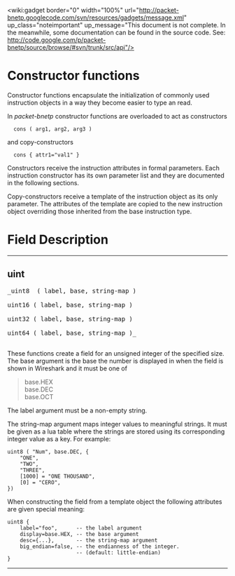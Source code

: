 <wiki:gadget border="0" width="100%" url="http://packet-bnetp.googlecode.com/svn/resources/gadgets/message.xml" up\_class="noteimportant" up\_message="This document is not complete. In the meanwhile, some documentation can be found in the source code. See: http://code.google.com/p/packet-bnetp/source/browse/#svn/trunk/src/api"/>



# Constructor functions #

Constructor functions encapsulate the initialization of commonly used instruction objects in a way they become easier to type an read.

In _packet-bnetp_ constructor functions are overloaded to act as constructors
```
  cons ( arg1, arg2, arg3 )
```
and copy-constructors
```
  cons { attr1="val1" }
```

Constructors receive the instruction attributes in formal parameters. Each instruction constructor has its own parameter list and they are documented in the following sections.

Copy-constructors receive a template of the instruction object as its only parameter. The attributes of the template are copied to the new instruction object overriding those inherited from the base instruction type.

# Field Description #


---


## uint ##

<pre>
_uint8  ( label, base, string-map )<br>
uint16 ( label, base, string-map )<br>
uint32 ( label, base, string-map )<br>
uint64 ( label, base, string-map )_<br>
</pre>

These functions create a field for an unsigned integer of the specified size. The base argument is the base the number is displayed in when the field is shown in Wireshark and it must be one of
> base.HEX <br />
> base.DEC <br />
> base.OCT <br />

The label argument must be a non-empty string.

The string-map argument maps integer values to meaningful strings. It must be given as a lua table where the strings are stored using its corresponding integer value as a key. For example:
```
uint8 ( "Num", base.DEC, {
    "ONE",
    "TWO",
    "THREE",
    [1000] = "ONE THOUSAND",
    [0] = "CERO",
})
```

When constructing the field from a template object the following attributes are given special meaning:

```
uint8 {
    label="foo",      -- the label argument
    display=base.HEX, -- the base argument
    desc={...},       -- the string-map argument
    big_endian=false, -- the endianness of the integer.
                      -- (default: little-endian)
}
```


---
